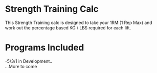 <h1>Strength Training Calc</h1>

This Strength Training calc is designed to take your 1RM (1 Rep Max) and work out the percentage based KG / LBS required for each lift.

<h1>Programs Included</h1>
-5/3/1 in Development..<br>
...More to come
